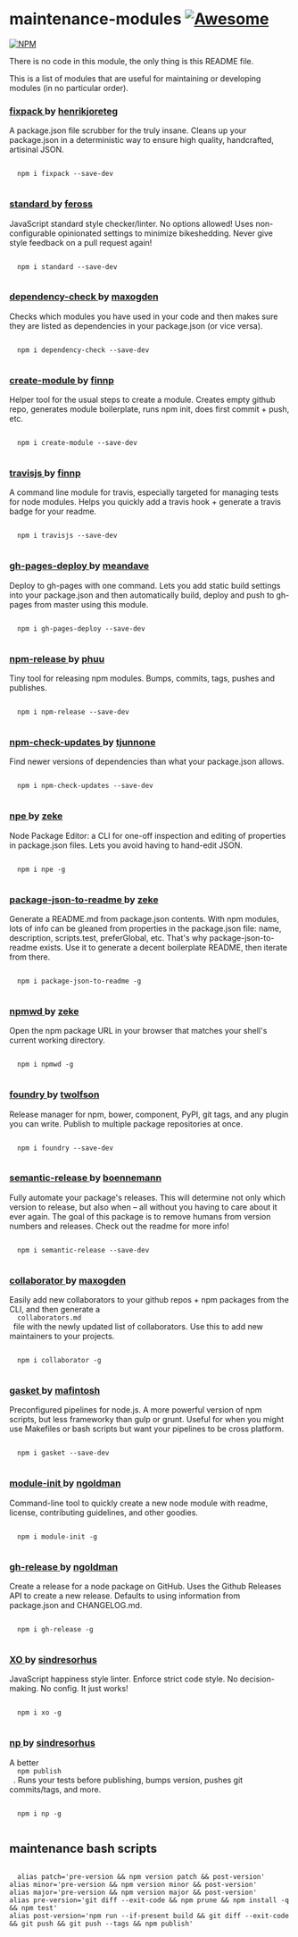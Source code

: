 <h1>
 maintenance-modules
 <a href="https://github.com/sindresorhus/awesome">
  <img alt="Awesome" src="https://cdn.rawgit.com/sindresorhus/awesome/d7305f38d29fed78fa85652e3a63e154dd8e8829/media/badge.svg"/>
 </a>
</h1>
<p>
 <a href="https://www.npmjs.com/package/maintenance-modules">
  <img alt="NPM" src="https://nodei.co/npm/maintenance-modules.png"/>
 </a>
</p>
<p>
 There is no code in this module, the only thing is this README file.
</p>
<p>
 This is a list of modules that are useful for maintaining or developing modules (in no particular order).
</p>
<h3>
 <a href="https://github.com/henrikjoreteg/fixpack">
  fixpack
 </a>
 by
 <a href="https://www.npmjs.com/~henrikjoreteg">
  henrikjoreteg
 </a>
</h3>
<p>
 A package.json file scrubber for the truly insane. Cleans up your package.json in a deterministic way to ensure high quality, handcrafted, artisinal JSON.
</p>
<p>
 <code>
  npm i fixpack --save-dev
 </code>
</p>
<h3>
 <a href="https://github.com/feross/standard">
  standard
 </a>
 by
 <a href="https://www.npmjs.com/~feross">
  feross
 </a>
</h3>
<p>
 JavaScript standard style checker/linter. No options allowed! Uses non-configurable opinionated settings to minimize bikeshedding. Never give style feedback on a pull request again!
</p>
<p>
 <code>
  npm i standard --save-dev
 </code>
</p>
<h3>
 <a href="https://github.com/maxogden/dependency-check">
  dependency-check
 </a>
 by
 <a href="https://www.npmjs.com/~maxogden">
  maxogden
 </a>
</h3>
<p>
 Checks which modules you have used in your code and then makes sure they are listed as dependencies in your package.json (or vice versa).
</p>
<p>
 <code>
  npm i dependency-check --save-dev
 </code>
</p>
<h3>
 <a href="https://github.com/finnp/create-module">
  create-module
 </a>
 by
 <a href="https://www.npmjs.com/~finnpauls">
  finnp
 </a>
</h3>
<p>
 Helper tool for the usual steps to create a module. Creates empty github repo, generates module boilerplate, runs npm init, does first commit + push, etc.
</p>
<p>
 <code>
  npm i create-module --save-dev
 </code>
</p>
<h3>
 <a href="https://github.com/finnp/node-travisjs">
  travisjs
 </a>
 by
 <a href="https://www.npmjs.com/~finnpauls">
  finnp
 </a>
</h3>
<p>
 A command line module for travis, especially targeted for managing tests for node modules. Helps you quickly add a travis hook + generate a travis badge for your readme.
</p>
<p>
 <code>
  npm i travisjs --save-dev
 </code>
</p>
<h3>
 <a href="https://github.com/meandavejustice/gh-pages-deploy">
  gh-pages-deploy
 </a>
 by
 <a href="https://www.npmjs.com/~meandave">
  meandave
 </a>
</h3>
<p>
 Deploy to gh-pages with one command. Lets you add static build settings into your package.json and then automatically build, deploy and push to gh-pages from master using this module.
</p>
<p>
 <code>
  npm i gh-pages-deploy --save-dev
 </code>
</p>
<h3>
 <a href="https://github.com/phuu/npm-release">
  npm-release
 </a>
 by
 <a href="https://www.npmjs.com/~phuu">
  phuu
 </a>
</h3>
<p>
 Tiny tool for releasing npm modules. Bumps, commits, tags, pushes and publishes.
</p>
<p>
 <code>
  npm i npm-release --save-dev
 </code>
</p>
<h3>
 <a href="https://github.com/tjunnone/npm-check-updates">
  npm-check-updates
 </a>
 by
 <a href="https://www.npmjs.com/~tjunnone">
  tjunnone
 </a>
</h3>
<p>
 Find newer versions of dependencies than what your package.json allows.
</p>
<p>
 <code>
  npm i npm-check-updates --save-dev
 </code>
</p>
<h3>
 <a href="https://github.com/zeke/npe">
  npe
 </a>
 by
 <a href="https://www.npmjs.com/~zeke">
  zeke
 </a>
</h3>
<p>
 Node Package Editor: a CLI for one-off inspection and editing of properties in package.json files. Lets you avoid having to hand-edit JSON.
</p>
<p>
 <code>
  npm i npe -g
 </code>
</p>
<h3>
 <a href="https://github.com/zeke/package-json-to-readme">
  package-json-to-readme
 </a>
 by
 <a href="https://npmjs.org/~zeke">
  zeke
 </a>
</h3>
<p>
 Generate a README.md from package.json contents. With npm modules, lots of info can be gleaned from properties in the package.json file: name, description, scripts.test, preferGlobal, etc. That's why package-json-to-readme exists. Use it to generate a decent boilerplate README, then iterate from there.
</p>
<p>
 <code>
  npm i package-json-to-readme -g
 </code>
</p>
<h3>
 <a href="https://github.com/zeke/npmwd">
  npmwd
 </a>
 by
 <a href="https://npmjs.org/~zeke">
  zeke
 </a>
</h3>
<p>
 Open the npm package URL in your browser that matches your shell's current working directory.
</p>
<p>
 <code>
  npm i npmwd -g
 </code>
</p>
<h3>
 <a href="https://github.com/twolfson/foundry">
  foundry
 </a>
 by
 <a href="https://www.npmjs.com/~twolfson">
  twolfson
 </a>
</h3>
<p>
 Release manager for npm, bower, component, PyPI, git tags, and any plugin you can write. Publish to multiple package repositories at once.
</p>
<p>
 <code>
  npm i foundry --save-dev
 </code>
</p>
<h3>
 <a href="https://github.com/semantic-release/semantic-release">
  semantic-release
 </a>
 by
 <a href="https://www.npmjs.com/~boennemann">
  boennemann
 </a>
</h3>
<p>
 Fully automate your package's releases. This will determine not only which version to release, but also when – all without you having to care about it ever again. The goal of this package is to remove humans from version numbers and releases. Check out the readme for more info!
</p>
<p>
 <code>
  npm i semantic-release --save-dev
 </code>
</p>
<h3>
 <a href="https://github.com/maxogden/collaborator">
  collaborator
 </a>
 by
 <a href="https://www.npmjs.com/~maxogden">
  maxogden
 </a>
</h3>
<p>
 Easily add new collaborators to your github repos + npm packages from the CLI, and then generate a
 <code>
  collaborators.md
 </code>
 file with the newly updated list of collaborators. Use this to add new maintainers to your projects.
</p>
<p>
 <code>
  npm i collaborator -g
 </code>
</p>
<h3>
 <a href="https://www.npmjs.com/package/gasket">
  gasket
 </a>
 by
 <a href="https://www.npmjs.com/~mafintosh">
  mafintosh
 </a>
</h3>
<p>
 Preconfigured pipelines for node.js. A more powerful version of npm scripts, but less frameworky than gulp or grunt. Useful for when you might use Makefiles or bash scripts but want your pipelines to be cross platform.
</p>
<p>
 <code>
  npm i gasket --save-dev
 </code>
</p>
<h3>
 <a href="https://github.com/ngoldman/module-init">
  module-init
 </a>
 by
 <a href="https://www.npmjs.com/~ngoldman">
  ngoldman
 </a>
</h3>
<p>
 Command-line tool to quickly create a new node module with readme, license, contributing guidelines, and other goodies.
</p>
<p>
 <code>
  npm i module-init -g
 </code>
</p>
<h3>
 <a href="https://github.com/ngoldman/gh-release">
  gh-release
 </a>
 by
 <a href="https://www.npmjs.com/~ngoldman">
  ngoldman
 </a>
</h3>
<p>
 Create a release for a node package on GitHub. Uses the Github Releases API to create a new release. Defaults to using information from package.json and CHANGELOG.md.
</p>
<p>
 <code>
  npm i gh-release -g
 </code>
</p>
<h3>
 <a href="https://github.com/sindresorhus/xo">
  XO
 </a>
 by
 <a href="https://www.npmjs.com/~sindresorhus">
  sindresorhus
 </a>
</h3>
<p>
 JavaScript happiness style linter. Enforce strict code style. No decision-making. No config. It just works!
</p>
<p>
 <code>
  npm i xo -g
 </code>
</p>
<h3>
 <a href="https://github.com/sindresorhus/np">
  np
 </a>
 by
 <a href="https://www.npmjs.com/~sindresorhus">
  sindresorhus
 </a>
</h3>
<p>
 A better
 <code>
  npm publish
 </code>
 . Runs your tests before publishing, bumps version, pushes git commits/tags, and more.
</p>
<p>
 <code>
  npm i np -g
 </code>
</p>
<h2>
 maintenance bash scripts
</h2>
<p>
 <code>
  alias patch='pre-version && npm version patch && post-version'
alias minor='pre-version && npm version minor && post-version'
alias major='pre-version && npm version major && post-version'
alias pre-version='git diff --exit-code && npm prune && npm install -q && npm test'
alias post-version='npm run --if-present build && git diff --exit-code && git push && git push --tags && npm publish'
 </code>
</p>
